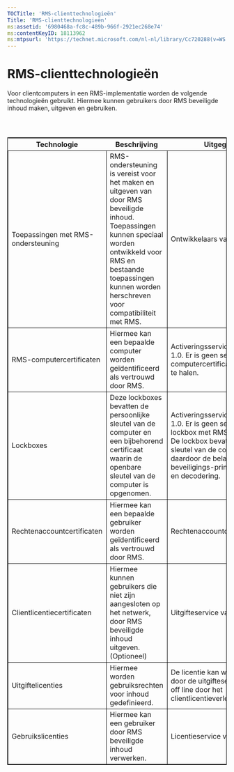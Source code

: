 ```yaml
---
TOCTitle: 'RMS-clienttechnologieën'
Title: 'RMS-clienttechnologieën'
ms:assetid: '6980468a-fc8c-489b-966f-2921ec268e74'
ms:contentKeyID: 18113962
ms:mtpsurl: 'https://technet.microsoft.com/nl-nl/library/Cc720288(v=WS.10)'
---
```


RMS-clienttechnologieën
=======================

Voor clientcomputers in een RMS-implementatie worden de volgende technologieën gebruikt. Hiermee kunnen gebruikers door RMS beveiligde inhoud maken, uitgeven en gebruiken.

###  

 
<table style="border:1px solid black;">
<colgroup>
<col width="25%" />
<col width="25%" />
<col width="25%" />
<col width="25%" />
</colgroup>
<thead>
<tr class="header">
<th>Technologie</th>
<th>Beschrijving</th>
<th>Uitgegeven door</th>
<th>Meer informatie</th>
</tr>
</thead>
<tbody>
<tr class="odd">
<td style="border:1px solid black;">Toepassingen met RMS-ondersteuning</td>
<td style="border:1px solid black;">RMS-ondersteuning is vereist voor het maken en uitgeven van door RMS beveiligde inhoud. Toepassingen kunnen speciaal worden ontwikkeld voor RMS en bestaande toepassingen kunnen worden herschreven voor compatibiliteit met RMS.</td>
<td style="border:1px solid black;">Ontwikkelaars van derden.</td>
<td style="border:1px solid black;">Toepassingen met RMS-ondersteuning</td>
</tr>
<tr class="even">
<td style="border:1px solid black;">RMS-computercertificaten</td>
<td style="border:1px solid black;">Hiermee kan een bepaalde computer worden geïdentificeerd als vertrouwd door RMS.</td>
<td style="border:1px solid black;">Activeringsservice voor RMS versie 1.0. Er is geen service nodig om een computercertificaat met RMS SP1 op te halen.</td>
<td style="border:1px solid black;">RMS-computercertificaten</td>
</tr>
<tr class="odd">
<td style="border:1px solid black;">Lockboxes</td>
<td style="border:1px solid black;">Deze lockboxes bevatten de persoonlijke sleutel van de computer en een bijbehorend certificaat waarin de openbare sleutel van de computer is opgenomen.</td>
<td style="border:1px solid black;">Activeringsservice voor RMS versie 1.0. Er is geen service nodig om een lockbox met RMS SP1 op te halen. De lockbox bevat de persoonlijke sleutel van de computer en is daardoor de belangrijkste beveiligings-principal voor codering en decodering.</td>
<td style="border:1px solid black;">Lockboxes</td>
</tr>
<tr class="even">
<td style="border:1px solid black;">Rechtenaccountcertificaten</td>
<td style="border:1px solid black;">Hiermee kan een bepaalde gebruiker worden geïdentificeerd als vertrouwd door RMS.</td>
<td style="border:1px solid black;">Rechtenaccountcertificeringsservice.</td>
<td style="border:1px solid black;">Rechtenaccountcertificaat</td>
</tr>
<tr class="odd">
<td style="border:1px solid black;">Clientlicentiecertificaten</td>
<td style="border:1px solid black;">Hiermee kunnen gebruikers die niet zijn aangesloten op het netwerk, door RMS beveiligde inhoud uitgeven.
(Optioneel)</td>
<td style="border:1px solid black;">Uitgifteservice van RMS.</td>
<td style="border:1px solid black;">Clientlicentiecertificaten</td>
</tr>
<tr class="even">
<td style="border:1px solid black;">Uitgiftelicenties</td>
<td style="border:1px solid black;">Hiermee worden gebruiksrechten voor inhoud gedefinieerd.</td>
<td style="border:1px solid black;">De licentie kan worden uitgegeven door de uitgifteservice van RMS en off line door het clientlicentieverleningscertificaat.</td>
<td style="border:1px solid black;">Uitgiftelicenties</td>
</tr>
<tr class="odd">
<td style="border:1px solid black;">Gebruikslicenties</td>
<td style="border:1px solid black;">Hiermee kan een gebruiker door RMS beveiligde inhoud verwerken.</td>
<td style="border:1px solid black;">Licentieservice van RMS.</td>
<td style="border:1px solid black;">Gebruikslicenties</td>
</tr>
</tbody>
</table>
